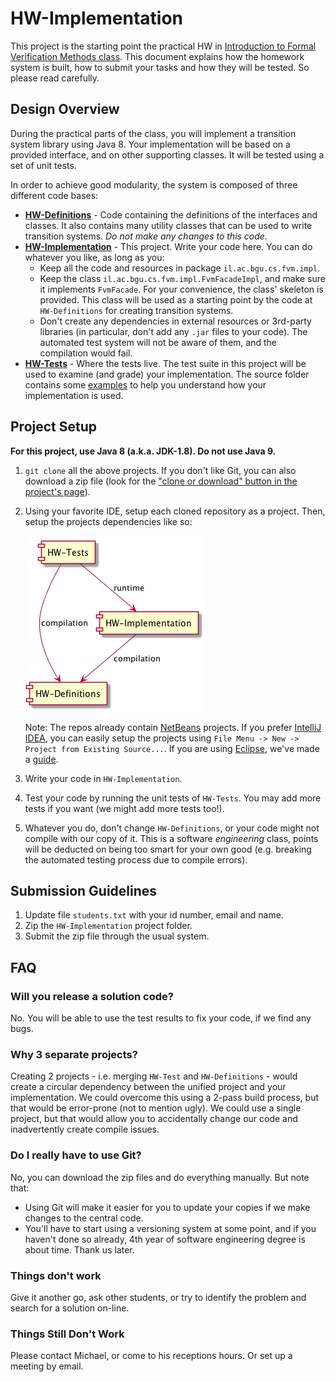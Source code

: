 # HW-Implementation

This project is the starting point the practical HW in [Introduction to Formal Verification Methods class](https://www.cs.bgu.ac.il/~intvm181/). This document
explains how the homework system is built, how to submit your tasks and how they will be tested. So please read carefully.

## Design Overview
During the practical parts of the class, you will implement a transition system library using Java 8. Your implementation will be based on a provided interface, and
on other supporting classes. It will be tested using a set of unit tests.

In order to achieve good modularity, the system is composed of three different code bases:
* **[HW-Definitions](https://github.com/BGU-FVM/HW-Definitions)** - Code containing the definitions of the interfaces and classes. It also contains many utility classes
  that can be used to write transition systems. *Do not make any changes to this code.*
* **[HW-Implementation](https://github.com/BGU-FVM/HW-Implementation)** - This project. Write your code here. You can do whatever you like, as long as you:
    * Keep all the code and resources in package `il.ac.bgu.cs.fvm.impl`.
    * Keep the class `il.ac.bgu.cs.fvm.impl.FvmFacadeImpl`, and make sure it implements `FvmFacade`. For your convenience, the class' skeleton is provided. This class will be used as a starting point by the code at `HW-Definitions` for creating transition systems.
    * Don't create any dependencies in external resources or 3rd-party libraries (in particular, don't add any `.jar` files to your code). The automated test system will not be aware of them, and the compilation would fail.
* **[HW-Tests](https://github.com/BGU-FVM/HW-Tests)** - Where the tests live. The test suite in this project will be used to examine (and grade) your implementation. The source folder contains some [examples](https://github.com/BGU-FVM/HW-Tests/tree/master/src/il/ac/bgu/cs/fvm/examples)
    to help you understand how your implementation is used.

## Project Setup

**For this project, use Java 8 (a.k.a. JDK-1.8). Do not use Java 9.**

1. `git clone` all the above projects. If you don't like Git, you can also download a zip file (look for the ["clone or download" button in the project's page](docs/dl-zip.png)).
2. Using your favorite IDE, setup each cloned repository as a project. Then, setup the projects dependencies like so:

   ![Project setup](docs/project-setup.png)

    Note: The repos already contain [NetBeans](https://netbeans.org) projects. If you prefer [IntelliJ IDEA](https://www.jetbrains.com/idea/), you can easily setup the projects using `File Menu -> New -> Project from Existing Source...`. If you are using [Eclipse](https://eclipse.org), we've made a [guide](docs/eclipse-setup.md).
3. Write your code in `HW-Implementation`.
4. Test your code by running the unit tests of `HW-Tests`. You may add more tests if you want (we might add more tests too!).
5. Whatever you do, don't change `HW-Definitions`, or your code might not compile with our copy of it. This is a software *engineering* class, points will be deducted on being too smart for your own good (e.g. breaking the automated testing process due to compile errors).


## Submission Guidelines
1. Update file `students.txt` with your id number, email and name.
2. Zip the `HW-Implementation` project folder.
3. Submit the zip file through the usual system.

## FAQ
### Will you release a solution code?
No. You will be able to use the test results to fix your code, if we find any bugs.

### Why 3 separate projects?
Creating 2 projects - i.e. merging `HW-Test` and `HW-Definitions` - would create a circular dependency between the unified project and your
implementation. We could overcome this using a 2-pass build process, but that would be error-prone (not to mention ugly). We could use a single project,
but that would allow you to accidentally change our code and inadvertently create compile issues.

### Do I really have to use Git?
No, you can download the zip files and do everything manually. But note that:
* Using Git will make it easier for you to update your copies if we make changes to the central code.
* You'll have to start using a versioning system at some point, and if you haven't done so already, 4th year of software engineering degree is about time. Thank us later.

### Things don't work
Give it another go, ask other students, or try to identify the problem and search for a solution on-line.

### Things Still Don't Work
Please contact Michael, or come to his receptions hours. Or set up a meeting by email.
